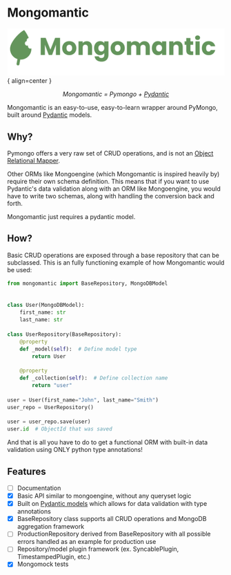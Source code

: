 # Mongomantic

![Logo](assets/text_logo.png){ align=center }

<p align="center">
    <em>Mongomantic = Pymongo + <a href="https://pydantic-docs.helpmanual.io/">Pydantic</a></em>
</p>
<p>Mongomantic is an easy-to-use, easy-to-learn wrapper around PyMongo, built around <a href="https://pydantic-docs.helpmanual.io/">Pydantic</a> models.</p>

## Why?

Pymongo offers a very raw set of CRUD operations, and is not an <a href="https://blog.bitsrc.io/what-is-an-orm-and-why-you-should-use-it-b2b6f75f5e2a">Object Relational Mapper</a>.

Other ORMs like Mongoengine (which Mongomantic is inspired heavily by) require their own schema definition.
This means that if you want to use Pydantic's data validation along with an ORM like Mongoengine, you would have to
write two schemas, along with handling the conversion back and forth.

Mongomantic just requires a pydantic model.

## How?

Basic CRUD operations are exposed through a base repository that can be subclassed.
This is an fully functioning example of how Mongomantic would be used:

```python hl_lines="4 8 20"
from mongomantic import BaseRepository, MongoDBModel


class User(MongoDBModel):
    first_name: str
    last_name: str

class UserRepository(BaseRepository):
    @property
    def _model(self):  # Define model type
        return User

    @property
    def _collection(self):  # Define collection name
        return "user"

user = User(first_name="John", last_name="Smith")
user_repo = UserRepository()

user = user_repo.save(user)
user.id  # ObjectId that was saved

```

And that is all you have to do to get a functional ORM with built-in data validation using ONLY python type annotations!

## Features

- [ ] Documentation
- [x] Basic API similar to mongoengine, without any queryset logic
- [x] Built on <a href="https://pydantic-docs.helpmanual.io/">Pydantic models</a> which allows for data validation with type annotations
- [x] BaseRepository class supports all CRUD operations and MongoDB aggregation framework
- [ ] ProductionRepository derived from BaseRepository with all possible errors handled as an example for production use
- [ ] Repository/model plugin framework (ex. SyncablePlugin, TimestampedPlugin, etc.)
- [x] Mongomock tests
